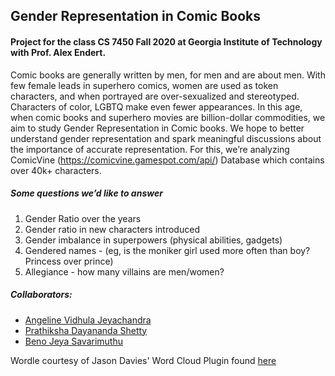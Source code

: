 ## Gender Representation in Comic Books

#### Project for the class CS 7450 Fall 2020 at Georgia Institute of Technology with Prof. Alex Endert. 

Comic books are generally written by men, for men and are about men. With few female leads in superhero comics, women are used as token characters, and when portrayed are over-sexualized and stereotyped. Characters of color, LGBTQ make even fewer appearances. In this age, when comic books and superhero movies are billion-dollar commodities, we aim to study Gender Representation in Comic books. We hope to better understand gender representation and spark meaningful discussions about the importance of accurate representation. For this, we’re analyzing ComicVine (https://comicvine.gamespot.com/api/) Database which contains over 40k+ characters. 

##### Some questions we’d like to answer
1. Gender Ratio over the years
1. Gender ratio in new characters introduced 
1. Gender imbalance in superpowers (physical abilities, gadgets)
1. Gendered names - (eg, is the moniker girl used more often than boy? Princess over prince)
1. Allegiance - how many villains are men/women? 

##### Collaborators:

* [Angeline Vidhula Jeyachandra](https://www.linkedin.com/in/angelinevjeyachandra/)
* [Prathiksha Dayananda Shetty](https://www.linkedin.com/in/prathiksha-shetty-d95/)
* [Beno Jeya Savarimuthu](https://www.linkedin.com/in/benojeya/)

Wordle courtesy of Jason Davies' Word Cloud Plugin found [here](https://github.com/jasondavies/d3-cloud)